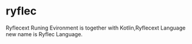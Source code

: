 # ryflec
Ryflecext Runing Evironment is together with Kotlin,Ryflecext Language new name is Ryflec Language.
